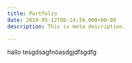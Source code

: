 ```yaml
---
title: Portfolio
date: 2019-05-12T06:14:34.000+00:00
description: This is meta description.

---
```

hallo tesgdsagfnöasdgjdfsgdfg